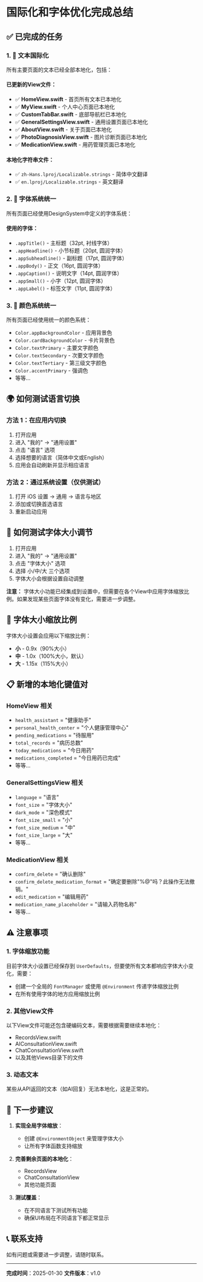 # 国际化和字体优化完成总结

## ✅ 已完成的任务

### 1. 📝 文本国际化

所有主要页面的文本已经全部本地化，包括：

#### 已更新的View文件：
- ✅ **HomeView.swift** - 首页所有文本已本地化
- ✅ **MyView.swift** - 个人中心页面已本地化
- ✅ **CustomTabBar.swift** - 底部导航栏已本地化
- ✅ **GeneralSettingsView.swift** - 通用设置页面已本地化
- ✅ **AboutView.swift** - 关于页面已本地化
- ✅ **PhotoDiagnosisView.swift** - 图片诊断页面已本地化
- ✅ **MedicationView.swift** - 用药管理页面已本地化

#### 本地化字符串文件：
- ✅ `zh-Hans.lproj/Localizable.strings` - 简体中文翻译
- ✅ `en.lproj/Localizable.strings` - 英文翻译

### 2. 🎨 字体系统统一

所有页面已经使用DesignSystem中定义的字体系统：

#### 使用的字体：
- `.appTitle()` - 主标题（32pt, 衬线字体）
- `.appHeadline()` - 小节标题（20pt, 圆润字体）
- `.appSubheadline()` - 副标题（17pt, 圆润字体）
- `.appBody()` - 正文（16pt, 圆润字体）
- `.appCaption()` - 说明文字（14pt, 圆润字体）
- `.appSmall()` - 小字（12pt, 圆润字体）
- `.appLabel()` - 标签文字（11pt, 圆润字体）

### 3. 🎨 颜色系统统一

所有页面已经使用统一的颜色系统：
- `Color.appBackgroundColor` - 应用背景色
- `Color.cardBackgroundColor` - 卡片背景色
- `Color.textPrimary` - 主要文字颜色
- `Color.textSecondary` - 次要文字颜色
- `Color.textTertiary` - 第三级文字颜色
- `Color.accentPrimary` - 强调色
- 等等...

## 🌍 如何测试语言切换

### 方法 1：在应用内切换
1. 打开应用
2. 进入 "我的" → "通用设置"
3. 点击 "语言" 选项
4. 选择想要的语言（简体中文或English）
5. 应用会自动刷新并显示相应语言

### 方法 2：通过系统设置（仅供测试）
1. 打开 iOS 设置 → 通用 → 语言与地区
2. 添加或切换首选语言
3. 重新启动应用

## 📱 如何测试字体大小调节

1. 打开应用
2. 进入 "我的" → "通用设置"
3. 点击 "字体大小" 选项
4. 选择 小/中/大 三个选项
5. 字体大小会根据设置自动调整

**注意：** 字体大小功能已经集成到设置中，但需要在各个View中应用字体缩放比例。如果发现某些页面字体没有变化，需要进一步调整。

## 🎯 字体大小缩放比例

字体大小设置会应用以下缩放比例：
- **小** - 0.9x（90%大小）
- **中** - 1.0x（100%大小，默认）
- **大** - 1.15x（115%大小）

## 📋 新增的本地化键值对

### HomeView 相关
- `health_assistant` = "健康助手"
- `personal_health_center` = "个人健康管理中心"
- `pending_medications` = "待服用"
- `total_records` = "病历总数"
- `today_medications` = "今日用药"
- `medications_completed` = "今日用药已完成"
- 等等...

### GeneralSettingsView 相关
- `language` = "语言"
- `font_size` = "字体大小"
- `dark_mode` = "深色模式"
- `font_size_small` = "小"
- `font_size_medium` = "中"
- `font_size_large` = "大"
- 等等...

### MedicationView 相关
- `confirm_delete` = "确认删除"
- `confirm_delete_medication_format` = "确定要删除\"%@\"吗？此操作无法撤销。"
- `edit_medication` = "编辑用药"
- `medication_name_placeholder` = "请输入药物名称"
- 等等...

## ⚠️ 注意事项

### 1. 字体缩放功能
目前字体大小设置已经保存到 `UserDefaults`，但要使所有文本都响应字体大小变化，需要：
- 创建一个全局的 `FontManager` 或使用 `@Environment` 传递字体缩放比例
- 在所有使用字体的地方应用缩放比例

### 2. 其他View文件
以下View文件可能还包含硬编码文本，需要根据需要继续本地化：
- RecordsView.swift
- AIConsultationView.swift
- ChatConsultationView.swift
- 以及其他Views目录下的文件

### 3. 动态文本
某些从API返回的文本（如AI回复）无法本地化，这是正常的。

## 🚀 下一步建议

1. **实现全局字体缩放**：
   - 创建 `@EnvironmentObject` 来管理字体大小
   - 让所有字体函数支持缩放

2. **完善剩余页面的本地化**：
   - RecordsView
   - ChatConsultationView
   - 其他功能页面

3. **测试覆盖**：
   - 在不同语言下测试所有功能
   - 确保UI布局在不同语言下都正常显示

## 📞 联系支持

如有问题或需要进一步调整，请随时联系。

---

**完成时间**：2025-01-30
**文件版本**：v1.0


